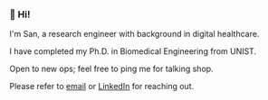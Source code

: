 ### 👋 Hi!  
  
I'm San, a research engineer with background in digital healthcare.

I have completed my Ph.D. in Biomedical Engineering from UNIST.

Open to new ops; feel free to ping me for talking shop.

Please refer to [email](mailto:s.askaruly@gmail.com) or [LinkedIn](https://www.linkedin.com/in/tuttelikz/) for reaching out.

<!-- ![Metrics](https://metrics.lecoq.io/tuttelikz?template=terminal&base.header=0&base.activity=0&base.community=0&base.repositories=0&base.metadata=0&languages=1&languages.ignored=html%2C%20css%2C%20jupyter%20notebook%2C%20m&languages.limit=8&languages.sections=most-used&languages.colors=github&languages.threshold=0%25&languages.indepth=false&languages.recent.load=300&languages.recent.days=14&config.timezone=Asia%2FSeoul) -->

<!-- ⚡ Fun fact: I like tropical house and horse meat :see_no_evil:
 -->
<!-- You could reach me via [email](mailto:s.askaruly@gmail.com) for any help/suggestions, although I could be late to respond due to my dissertation ㅠㅠ -->


<!-- <p align="center">More:</p>  
<p align="center">
<a href="https://www.linkedin.com/in/askaruly/"><img src="./_linkedin.svg" alt="drawing" height="30"/></a> <a href="https://scholar.google.com/citations?user=dlBzeXoAAAAJ&hl=en"><img src="./_scholar.svg" alt="drawing" height="30"/></a>
</p> -->

<!-- <p align="center">To stay <i>connected</i>:</p>  
<p align="center">
<a href="https://scholar.google.com/citations?user=dlBzeXoAAAAJ&hl=en"><img src="./_scholar.svg" alt="drawing" height="30"/></a>  <a href="https://www.linkedin.com/in/askaruly/"><img src="./_linkedin.svg" alt="drawing" height="30"/></a> <a href="https://stackoverflow.com/users/5151687/san-askaruly"><img src="./_so.png" alt="drawing" height="30"/></a> <a href="https://www.kaggle.com/tuttelikz"><img src="./_kaggle.svg" alt="drawing" height="30"/></a>  
</p> -->


  
<!--

**tuttelikz/tuttelikz** is a ✨ _special_ ✨ repository because its `README.md` (this file) appears on your GitHub profile.

BME Research at TBL

- 🔭 I’m currently working on ...
- 🌱 I’m currently learning ...
- 👯 I’m looking to collaborate on ...
- 🤔 I’m looking for help with ...
- 💬 Ask me about ...
- 📫 How to reach me: ...
- 😄 Pronouns: ...
- ⚡ Fun fact: Eat horse meat
- 🔭 I’m currently working on ...
- 👋
-->
